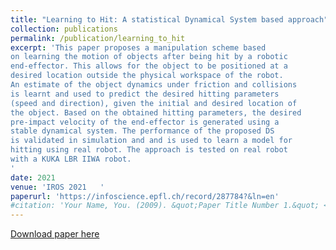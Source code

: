 ```yaml
---
title: "Learning to Hit: A statistical Dynamical System based approach"
collection: publications
permalink: /publication/learning_to_hit
excerpt: 'This paper proposes a manipulation scheme based
on learning the motion of objects after being hit by a robotic
end-effector. This allows for the object to be positioned at a
desired location outside the physical workspace of the robot.
An estimate of the object dynamics under friction and collisions
is learnt and used to predict the desired hitting parameters
(speed and direction), given the initial and desired location of
the object. Based on the obtained hitting parameters, the desired
pre-impact velocity of the end-effector is generated using a
stable dynamical system. The performance of the proposed DS
is validated in simulation and and is used to learn a model for
hitting using real robot. The approach is tested on real robot
with a KUKA LBR IIWA robot.
'
date: 2021
venue: 'IROS 2021   '
paperurl: 'https://infoscience.epfl.ch/record/287784?&ln=en'
#citation: 'Your Name, You. (2009). &quot;Paper Title Number 1.&quot; <i>Journal 1</i>. 1(1).'
---
```


[Download paper here](https://infoscience.epfl.ch/record/287784?&ln=en)



